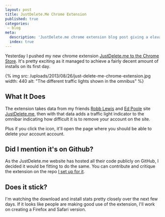 ```yaml
---
layout: post
title: JustDelete.Me Chrome Extension
published: true
categories:
 – blog
meta:
  description: 'JustDelete.me chrome extension blog post giving a elevator pitch on its functionality with a screenshot.'
  index: true
---
```


Yesterday I pushed my new chrome extension [JustDelete.me to the Chrome Store](https://chrome.google.com/webstore/detail/justdeleteme/hfpofkfbabpbbmchmiekfnlcgaedbgcf). It's pretty exciting as it managed to achieve a fairly decent amount of installs on its first day.

{% img src: /uploads/2013/08/26/just-delete-me-chrome-extension.jpg width: 440 alt: "The different traffic lights shown in the omnibus" %}

## What It Does
The extension takes data from my friends [Robb Lewis](http://robblewis.me/) and [Ed Poole](http://edpoole.me/) site [JustDelete.me](http://justdelete.me/), then with that data adds a traffic light indicator to the omnibar indicating how difficult it is to remove your account on the site.  

Plus if you click the icon, it'll open the page where you should be able to delete your account account.

## Did I mention it's on Github?
As the JustDelete.me website has hosted all their code publicly on GitHub, I decided it would be fitting to do the same. You can contribute and critique the extension on the repo [I set up for it](https://github.com/MikeRogers0/justdelete.me-chrome-extension).

## Does it stick?
I'm watching the download and install stats pretty closely over the next few days. If it looks like people are making good use of the extension, I'll work on creating a Firefox and Safari version. 
 
